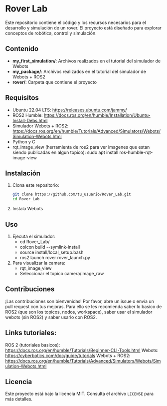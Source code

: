 # Rover Lab

Este repositorio contiene el código y los recursos necesarios para el desarrollo y simulación de un rover. El proyecto está diseñado para explorar conceptos de robótica, control y simulación.

## Contenido

- **my_first_simulation/**: Archivos realizados en el tutorial del simulador de Webots
- **my_package/**: Archivos realizados en el tutorial del simulador de Webots + ROS2 
- **rover/**: Carpeta que contiene el proyecto 

## Requisitos
- Ubuntu 22.04 LTS: https://releases.ubuntu.com/jammy/ 
- ROS2 Humble: https://docs.ros.org/en/humble/Installation/Ubuntu-Install-Debs.html 
- Simulador Webots + ROS2: https://docs.ros.org/en/humble/Tutorials/Advanced/Simulators/Webots/Simulation-Webots.html 
- Python y C
- rqt_image_view (herramienta de ros2 para ver imagenes que estan siendo publicadas en algun topico): sudo apt install ros-humble-rqt-image-view


## Instalación

1. Clona este repositorio:
    ```bash
    git clone https://github.com/tu_usuario/Rover_Lab.git
    cd Rover_Lab
    ```
2. Instala Webots
    

## Uso

1. Ejecuta el simulador:
    - cd Rover_Lab/
    - colcon build --symlink-install
    - source install/local_setup.bash
    - ros2 launch rover rover_launch.py
2. Para visualizar la camara: 
    - rqt_image_view
    - Seleccionar el topico camera/image_raw

## Contribuciones

¡Las contribuciones son bienvenidas! Por favor, abre un issue o envía un pull request con tus mejoras.
Para ello se les recomienda saber lo basico de ROS2 (que son los topicos, nodos, workspace), saber usar el simulador webots (sin ROS2) y saber usarlo con ROS2. 

##  Links tutoriales: 

ROS 2 (tutoriales basicos): https://docs.ros.org/en/humble/Tutorials/Beginner-CLI-Tools.html 
Webots: https://cyberbotics.com/doc/guide/tutorials 
Webots + ROS2: https://docs.ros.org/en/humble/Tutorials/Advanced/Simulators/Webots/Simulation-Webots.html 

## Licencia

Este proyecto está bajo la licencia MIT. Consulta el archivo `LICENSE` para más detalles.